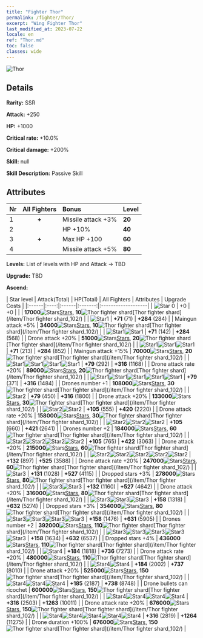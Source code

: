 ```yaml
---
title: "Fighter Thor"
permalink: /fighter/Thor/
excerpt: "Wing Fighter Thor"
last_modified_at: 2023-07-22
locale: en
ref: "Thor.md"
toc: false
classes: wide
---
```



 ![Thor](/images/ship/fj_img102.png)

## Details

 **Rarity:** SSR 

 **Attack:** +250

 **HP:** +1000

 **Critical rate:** +10.0%

 **Critical damage:** +200%

 **Skill:** null

 **Skill Description:**  Passive Skill

## Attributes

  |  Nr | All Fighters | Bonus | Level |
  |:----|:-------------:|:--------------------|:--------|
  | 1  | **+**  | Missile attack +3%  | **20** |
  | 2  |   | HP +10%  | **40** |
  | 3  | **+**  | Max HP +100  | **60** |
  | 4  |   | Missile attack +5%  | **80** |


 **Levels:**  List of levels with HP and Attack -> TBD

 **Upgrade:**  TBD

 **Ascend:**  

  |  Star level | Attack(Total) | HP(Total) | All Fighters | Attributes | Upgrade Costs |
  |:------|:----:|:------|:-------:|:-------------------|
  | ![Star 0](/images/s0.png)  | +0  | +0  |  |    | **17000**![Stars](/images/item/Stars_p.png)[Stars](/item/Stars_2/), **10**![Thor fighter shard](/images/item/Thor_fighter_shard_p.png)[Thor fighter shard](/item/Thor fighter shard_102/) |
  | ![Star1](/images/s1.png)  | **+71** (71)  | **+284** (284)  |   | Maingun attack +5%  | **34000**![Stars](/images/item/Stars_p.png)[Stars](/item/Stars_2/), **10**![Thor fighter shard](/images/item/Thor_fighter_shard_p.png)[Thor fighter shard](/item/Thor fighter shard_102/) |
  | ![Star1](/images/s1.png)![Star1](/images/s1.png)  | **+71** (142)  | **+284** (568)  |   | Drone attack +20%  | **51000**![Stars](/images/item/Stars_p.png)[Stars](/item/Stars_2/), **20**![Thor fighter shard](/images/item/Thor_fighter_shard_p.png)[Thor fighter shard](/item/Thor fighter shard_102/) |
  | ![Star1](/images/s1.png)![Star1](/images/s1.png)![Star1](/images/s1.png)  | **+71** (213)  | **+284** (852)  |   | Maingun attack +15%  | **70000**![Stars](/images/item/Stars_p.png)[Stars](/item/Stars_2/), **20**![Thor fighter shard](/images/item/Thor_fighter_shard_p.png)[Thor fighter shard](/item/Thor fighter shard_102/) |
  | ![Star1](/images/s1.png)![Star1](/images/s1.png)![Star1](/images/s1.png)![Star1](/images/s1.png)  | **+79** (292)  | **+316** (1168)  |   | Drone attack rate +20%  | **89000**![Stars](/images/item/Stars_p.png)[Stars](/item/Stars_2/), **20**![Thor fighter shard](/images/item/Thor_fighter_shard_p.png)[Thor fighter shard](/item/Thor fighter shard_102/) |
  | ![Star1](/images/s1.png)![Star1](/images/s1.png)![Star1](/images/s1.png)![Star1](/images/s1.png)![Star1](/images/s1.png)  | **+79** (371)  | **+316** (1484)  |   | Drones number +1  | **108000**![Stars](/images/item/Stars_p.png)[Stars](/item/Stars_2/), **30**![Thor fighter shard](/images/item/Thor_fighter_shard_p.png)[Thor fighter shard](/item/Thor fighter shard_102/) |
  | ![Star2](/images/s2.png)  | **+79** (450)  | **+316** (1800)  |   | Drone attack +20%  | **133000**![Stars](/images/item/Stars_p.png)[Stars](/item/Stars_2/), **30**![Thor fighter shard](/images/item/Thor_fighter_shard_p.png)[Thor fighter shard](/item/Thor fighter shard_102/) |
  | ![Star2](/images/s2.png)![Star2](/images/s2.png)  | **+105** (555)  | **+420** (2220)  |   | Drone attack rate +20%  | **158000**![Stars](/images/item/Stars_p.png)[Stars](/item/Stars_2/), **30**![Thor fighter shard](/images/item/Thor_fighter_shard_p.png)[Thor fighter shard](/item/Thor fighter shard_102/) |
  | ![Star2](/images/s2.png)![Star2](/images/s2.png)![Star2](/images/s2.png)  | **+105** (660)  | **+421** (2641)  |   | Drones number +2  | **184000**![Stars](/images/item/Stars_p.png)[Stars](/item/Stars_2/), **60**![Thor fighter shard](/images/item/Thor_fighter_shard_p.png)[Thor fighter shard](/item/Thor fighter shard_102/) |
  | ![Star2](/images/s2.png)![Star2](/images/s2.png)![Star2](/images/s2.png)![Star2](/images/s2.png)  | **+105** (765)  | **+422** (3063)  |   | Drone attack +20%  | **215000**![Stars](/images/item/Stars_p.png)[Stars](/item/Stars_2/), **60**![Thor fighter shard](/images/item/Thor_fighter_shard_p.png)[Thor fighter shard](/item/Thor fighter shard_102/) |
  | ![Star2](/images/s2.png)![Star2](/images/s2.png)![Star2](/images/s2.png)![Star2](/images/s2.png)![Star2](/images/s2.png)  | **+132** (897)  | **+525** (3588)  |   | Drone attack rate +20%  | **247000**![Stars](/images/item/Stars_p.png)[Stars](/item/Stars_2/), **60**![Thor fighter shard](/images/item/Thor_fighter_shard_p.png)[Thor fighter shard](/item/Thor fighter shard_102/) |
  | ![Star3](/images/s3.png)  | **+131** (1028)  | **+527** (4115)  |   | Dropped stars +3%  | **278000**![Stars](/images/item/Stars_p.png)[Stars](/item/Stars_2/), **80**![Thor fighter shard](/images/item/Thor_fighter_shard_p.png)[Thor fighter shard](/item/Thor fighter shard_102/) |
  | ![Star3](/images/s3.png)![Star3](/images/s3.png)  | **+132** (1160)  | **+527** (4642)  |   | Drone attack +20%  | **316000**![Stars](/images/item/Stars_p.png)[Stars](/item/Stars_2/), **80**![Thor fighter shard](/images/item/Thor_fighter_shard_p.png)[Thor fighter shard](/item/Thor fighter shard_102/) |
  | ![Star3](/images/s3.png)![Star3](/images/s3.png)![Star3](/images/s3.png)  | **+158** (1318)  | **+632** (5274)  |   | Dropped stars +3%  | **354000**![Stars](/images/item/Stars_p.png)[Stars](/item/Stars_2/), **80**![Thor fighter shard](/images/item/Thor_fighter_shard_p.png)[Thor fighter shard](/item/Thor fighter shard_102/) |
  | ![Star3](/images/s3.png)![Star3](/images/s3.png)![Star3](/images/s3.png)![Star3](/images/s3.png)  | **+158** (1476)  | **+631** (5905)  |   | Drones number +2  | **392000**![Stars](/images/item/Stars_p.png)[Stars](/item/Stars_2/), **110**![Thor fighter shard](/images/item/Thor_fighter_shard_p.png)[Thor fighter shard](/item/Thor fighter shard_102/) |
  | ![Star3](/images/s3.png)![Star3](/images/s3.png)![Star3](/images/s3.png)![Star3](/images/s3.png)![Star3](/images/s3.png)  | **+158** (1634)  | **+632** (6537)  |   | Dropped stars +4%  | **436000**![Stars](/images/item/Stars_p.png)[Stars](/item/Stars_2/), **110**![Thor fighter shard](/images/item/Thor_fighter_shard_p.png)[Thor fighter shard](/item/Thor fighter shard_102/) |
  | ![Star4](/images/s4.png)  | **+184** (1818)  | **+736** (7273)  |   | Drone attack rate +20%  | **480000**![Stars](/images/item/Stars_p.png)[Stars](/item/Stars_2/), **110**![Thor fighter shard](/images/item/Thor_fighter_shard_p.png)[Thor fighter shard](/item/Thor fighter shard_102/) |
  | ![Star4](/images/s4.png)![Star4](/images/s4.png)  | **+184** (2002)  | **+737** (8010)  |   | Drone attack +20%  | **525000**![Stars](/images/item/Stars_p.png)[Stars](/item/Stars_2/), **150**![Thor fighter shard](/images/item/Thor_fighter_shard_p.png)[Thor fighter shard](/item/Thor fighter shard_102/) |
  | ![Star4](/images/s4.png)![Star4](/images/s4.png)![Star4](/images/s4.png)  | **+185** (2187)  | **+738** (8748)  |   | Drone bullets can ricochet  | **600000**![Stars](/images/item/Stars_p.png)[Stars](/item/Stars_2/), **150**![Thor fighter shard](/images/item/Thor_fighter_shard_p.png)[Thor fighter shard](/item/Thor fighter shard_102/) |
  | ![Star4](/images/s4.png)![Star4](/images/s4.png)![Star4](/images/s4.png)![Star4](/images/s4.png)  | **+316** (2503)  | **+1263** (10011)  |   | Drone attack rate +20%  | **676000**![Stars](/images/item/Stars_p.png)[Stars](/item/Stars_2/), **150**![Thor fighter shard](/images/item/Thor_fighter_shard_p.png)[Thor fighter shard](/item/Thor fighter shard_102/) |
  | ![Star4](/images/s4.png)![Star4](/images/s4.png)![Star4](/images/s4.png)![Star4](/images/s4.png)![Star4](/images/s4.png)  | **+316** (2819)  | **+1264** (11275)  |   | Drone duration +100%  | **676000**![Stars](/images/item/Stars_p.png)[Stars](/item/Stars_2/), **150**![Thor fighter shard](/images/item/Thor_fighter_shard_p.png)[Thor fighter shard](/item/Thor fighter shard_102/) |


